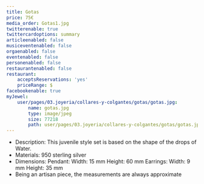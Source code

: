 ```yaml
---
title: Gotas
price: 75€
media_order: Gotas1.jpg
twitterenable: true
twittercardoptions: summary
articleenabled: false
musiceventenabled: false
orgaenabled: false
eventenabled: false
personenabled: false
restaurantenabled: false
restaurant:
    acceptsReservations: 'yes'
    priceRange: $
facebookenable: true
myJewel:
    user/pages/03.joyeria/collares-y-colgantes/gotas/gotas.jpg:
        name: gotas.jpg
        type: image/jpeg
        size: 77218
        path: user/pages/03.joyeria/collares-y-colgantes/gotas/gotas.jpg
---
```


* Description: This juvenile style set is based on the shape of the drops of
Water.
* Materials: 950 sterling silver
* Dimensions: Pendant: Width: 15 mm Height: 60 mm Earrings: Width: 9 mm Height: 35 mm
* Being an artisan piece, the measurements are always approximate